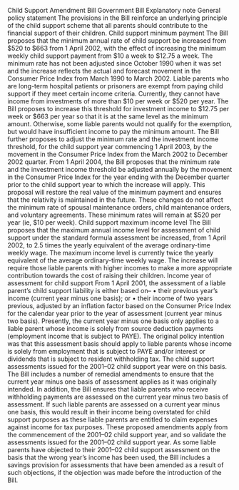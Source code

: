 Child Support Amendment Bill Government Bill Explanatory note General policy statement The provisions in the Bill reinforce an underlying principle of the child support scheme that all parents should contribute to the financial support of their children. Child support minimum payment The Bill proposes that the minimum annual rate of child support be increased from $520 to $663 from 1 April 2002, with the effect of increasing the minimum weekly child support payment from $10 a week to $12.75 a week. The minimum rate has not been adjusted since October 1990 when it was set and the increase reflects the actual and forecast movement in the Consumer Price Index from March 1990 to March 2002. Liable parents who are long-term hospital patients or prisoners are exempt from paying child support if they meet certain income criteria. Currently, they cannot have income from investments of more than $10 per week or $520 per year. The Bill proposes to increase this threshold for investment income to $12.75 per week or $663 per year so that it is at the same level as the minimum amount. Otherwise, some liable parents would not qualify for the exemption, but would have insufficient income to pay the minimum amount. The Bill further proposes to adjust the minimum rate and the investment income threshold, for the child support year commencing 1 April 2003, by the movement in the Consumer Price Index from the March 2002 to December 2002 quarter. From 1 April 2004, the Bill proposes that the minimum rate and the investment income threshold be adjusted annually by the movement in the Consumer Price Index for the year ending with the December quarter prior to the child support year to which the increase will apply. This proposal will restore the real value of the minimum payment and ensures that the relativity is maintained in the future. These changes do not affect the minimum rate of spousal maintenance orders, child maintenance orders, and voluntary agreements. These minimum rates will remain at $520 per year (ie, $10 per week). Child support maximum income level The Bill proposes that the maximum annual income level for assessment of child support under the standard formula assessment be increased, from 1 April 2002, to 2.5 times the yearly equivalent of the average ordinary-time weekly wage. The maximum income level is currently twice the yearly equivalent of the average ordinary-time weekly wage. The increase will require those liable parents with higher incomes to make a more appropriate contribution towards the cost of raising their children. Income year of assessment for child support From 1 April 2001, the assessment of a liable parent’s child support liability is either based on– • their previous year’s income (current year minus one basis); or • their income of two years previous, adjusted by an inflation factor based on the Consumer Price Index for the calendar year prior to the year of assessment (current year minus two basis). Presently, the current year minus one basis only applies to a liable parent whose income is solely from source deduction payments (employment income that is subject to PAYE). The original policy intention was that this assessment basis should apply to liable parents whose income is solely from employment that is subject to PAYE and/or interest or dividends that is subject to resident withholding tax. The child support assessments issued for the 2001–02 child support year were on this basis. The Bill includes a number of remedial amendments to ensure that the current year minus one basis of assessment applies as it was originally intended. In addition, the Bill ensures that liable parents who receive withholding payments are assessed on the current year minus two basis of assessment. If such liable parents are assessed on a current year minus one basis, this would result in their income being overstated for child support purposes as these liable parents are entitled to claim expenses against income for tax purposes. These proposed amendments apply from the commencement of the 2001–02 child support year, and so validate the assessments issued for the 2001–02 child support year. As some liable parents have objected to their 2001–02 child support assessment on the basis that the wrong year’s income has been used, the Bill includes a savings provision for assessments that have been amended as a result of such objections, if the objection was made before the introduction of the Bill.